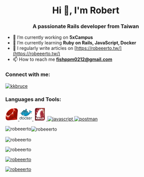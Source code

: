 <h1 align="center">Hi 👋, I'm Robert</h1>
<h3 align="center">A passionate Rails developer from Taiwan</h3>

- 🔭 I’m currently working on **5xCampus**
- 🌱 I’m currently learning **Ruby on Rails, JavaScript, Docker**
- 📝 I regularly write articles on [https://robeeerto.tw/](https://robeeerto.tw/)
- 📫 How to reach me **fishppm0212@gmail.com**

<h3 align="left">Connect with me:</h3>
<p align="left">
  <a href="https://twitter.com/fishppm0212" target="blank">
    <img align="center" src="https://raw.githubusercontent.com/rahuldkjain/github-profile-readme-generator/master/src/images/icons/Social/twitter.svg" alt="kkbruce" height="30" width="40" />
  </a>
</p>

<h3 align="left">Languages and Tools:</h3>
<p align="left"> 
  <a href="https://www.ruby-lang.org/zh_tw" target="_blank" rel="noreferrer"> 
    <img src="https://raw.githubusercontent.com/devicons/devicon/master/icons/ruby/ruby-original.svg" alt="ruby" width="40" height="40"/> 
  </a> 
  <a href="https://www.docker.com/" target="_blank" rel="noreferrer"> 
    <img src="https://raw.githubusercontent.com/devicons/devicon/master/icons/docker/docker-original-wordmark.svg" alt="docker" width="40" height="40"/> 
  </a> 
  <a href="https://rubyonrails.org/" target="_blank" rel="noreferrer"> 
    <img src="https://raw.githubusercontent.com/devicons/devicon/master/icons/rails/rails-original-wordmark.svg" alt="rails" width="40" height="40"/> 
  </a> 
  <a href="https://www.javascript.com" target="_blank" rel="noreferrer"> 
    <img src="https://www.vectorlogo.zone/logos/javascript/javascript-icon.svg" alt="javascript" width="40" height="40"/> 
  </a>
  <a href="https://postman.com" target="_blank" rel="noreferrer"> 
    <img src="https://www.vectorlogo.zone/logos/getpostman/getpostman-icon.svg" alt="postman" width="40" height="40"/> 
  </a>
</p>

<p>
  <img align="left" src="https://github-readme-stats.vercel.app/api/top-langs?username=robeeerto&show_icons=true&locale=en&layout=compact" alt="robeeerto" />
</p>

<p>
  <img align="center" src="https://github-readme-stats.vercel.app/api?username=robeeerto&show_icons=true&locale=en" alt="robeeerto" />
</p>

<p>
  <img align="center" src="https://github-readme-streak-stats.herokuapp.com/?user=robeeerto&" alt="robeeerto" />
</p>

<p align="left">
  <img src="https://komarev.com/ghpvc/?username=robeeerto&label=Profile%20views&color=0e75b6&style=flat" alt="robeeerto" />
</p>

<p align="left">
  <a href="https://github.com/ryo-ma/github-profile-trophy"><img src="https://github-profile-trophy.vercel.app/?username=robeeerto" alt="robeeerto" /></a>
</p>

<p align="left">
  <a href="https://twitter.com/fishppm0212" target="blank">
    <img src="https://img.shields.io/twitter/follow/robeeerto?logo=twitter&style=for-the-badge" alt="robeeerto" />
  </a>
</p>

